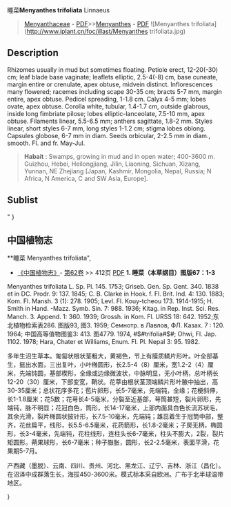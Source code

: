 睡菜**Menyanthes trifoliata** Linnaeus

> [Menyanthaceae](http://www.iplant.cn/info/Menyanthaceae?t=foc) - [PDF](http://www.iplant.cn/foc/pdf/Menyanthaceae.pdf)>>[Menyanthes](http://www.iplant.cn/info/Menyanthes?t=foc) - [PDF](http://www.iplant.cn/foc/pdf/Menyanthes.pdf)
![Menyanthes trifoliata](http://www.iplant.cn/foc/illast/Menyanthes trifoliata.jpg)

## Description

Rhizomes usually in mud but sometimes floating. Petiole erect, 12-20(-30) cm; leaf blade base vaginate; leaflets elliptic, 2.5-4(-8) cm, base cuneate, margin entire or crenulate, apex obtuse, midvein distinct. Inflorescences many flowered; racemes including scape 30-35 cm; bracts 5-7 mm, margin entire, apex obtuse. Pedicel spreading, 1-1.8 cm. Calyx 4-5 mm; lobes ovate, apex obtuse. Corolla white, tubular, 1.4-1.7 cm, outside glabrous, inside long fimbriate pilose; lobes elliptic-lanceolate, 7.5-10 mm, apex obtuse. Filaments linear, 5.5-6.5 mm; anthers sagittate, 1.8-2 mm. Styles linear, short styles 6-7 mm, long styles 1-1.2 cm; stigma lobes oblong. Capsules globose, 6-7 mm in diam. Seeds orbicular, 2-2.5 mm in diam., smooth. Fl. and fr. May-Jul.


> **Habait** : 
> Swamps, growing in mud and in open water; 400-3600 m. Guizhou, Hebei, Heilongjiang, Jilin, Liaoning, Sichuan, Xizang, Yunnan, NE Zhejiang [Japan, Kashmir, Mongolia, Nepal, Russia; N Africa, N America, C and SW Asia, Europe].


## Sublist
"
}
## 中国植物志

**睡菜 Menyanthes trifoliata",


* [《中国植物志》](http://www.iplant.cn/frps)- [第62卷](http://www.iplant.cn/frps/vol/62) >> 412页 [PDF](http://www.iplant.cn/frps/pdf/62/412.PDF)
**1. 睡菜（本草纲目）图版67：1-3**

Menyanthes trifoliata L. Sp. Pl. 145. 1753; Griseb. Gen. Sp. Gent. 340. 1838 et in DC. Prodr. 9: 137. 1845; C. B. Clarke in Hook. f. Fl. Brit. Ind. 4: 130. 1883; Kom. Fl. Mansh. 3 (1): 278. 1905; Levl. Fl. Kouy-tcheou 173. 1914-1915; H. Smith in Hand. -Mazz. Symb. Sin. 7: 988. 1936; Kitag. in Rep. Inst. Sci. Res. Manch. 3. Append. 1: 360. 1939; Grossh. in Kom. Fl. URSS 18: 642. 1952;东北植物检索表286. 图版93, 图3. 1959; Семнотр. в Лавлов, ФЛ. Казах. 7 : 120. 1964; 中国高等值物图鉴3: 413. 图4779. 1974, #$#trifolia#$#; Ohwi, Fl. Jap. 1102. 1978; Hara, Chater et Williams, Enum. Fl. Pl. Nepal 3: 95. 1982.

多年生沼生草本。匍匐状根状茎粗大，黄褐色，节上有膜质鳞片形叶。叶全部基生，挺出水面，三出复叶，小叶椭圆形，长2.5-4（8）厘米，宽1.2-2（4）厘米，先端钝圆，基部楔形，全缘或边缘微波状，中脉明显，无小叶柄，总叶柄长12-20（30）厘米，下部变宽，鞘状。花葶由根状茎顶端鳞片形叶腋中抽出，高30-35厘米；总状花序多花；苞片卵形，长5-7毫米，先端钝，全缘；花梗斜伸，长1-1.8厘米；花5数；花萼长4-5毫米，分裂至近基部，萼筒甚短，裂片卵形，先端钝，脉不明显；花冠白色，筒形，长14-17毫米，上部内面具白色长流苏状毛，其余光滑，裂片椭圆状披针形，长7.5-10毫米，先端钝；雄蕊着生于冠筒中部，整齐，花丝扁平，线形，长5.5-6.5毫米，花药箭形，长1.8-2毫米；子房无柄，椭圆形，长3-4毫米，先端钝，花柱线形，连柱头长6-7毫米，柱头不膨大，2裂，裂片矩圆形。蒴果球形，长6-7毫米；种子臌胀，圆形，长2-2.5毫米，表面平滑，花果期5-7月。

产西藏（墨脱）、云南、四川、贵州、河北、黑龙江、辽宁、吉林、浙江（昌化）。在沼泽中成群落生长，海拔450-3600米。模式标本采自欧洲。广布于北半球温带地区。

}